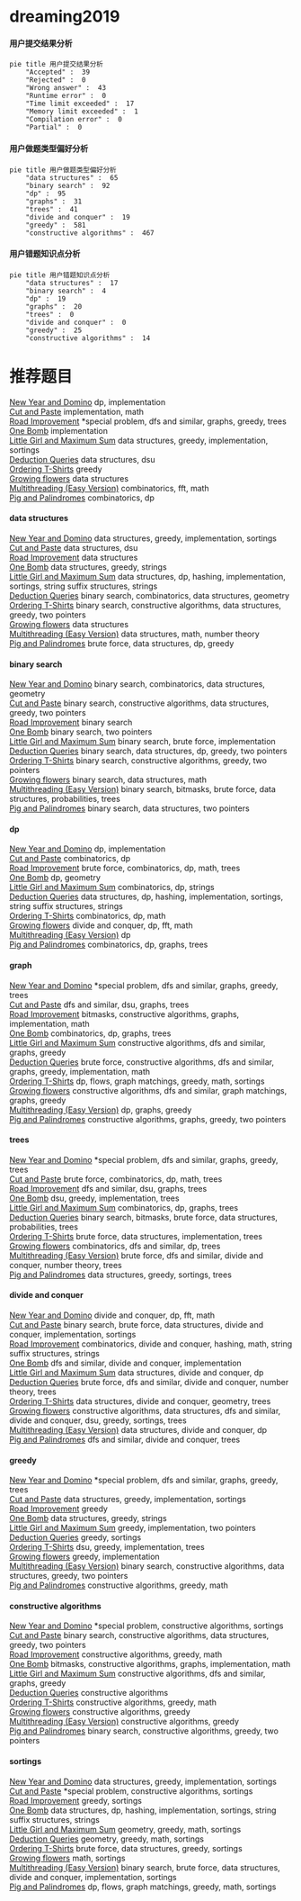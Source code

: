 # dreaming2019
<!-- tabs:start -->
#### **用户提交结果分析**

```mermaid
pie title 用户提交结果分析
    "Accepted" :  39
    "Rejected" :  0
    "Wrong answer" :  43
    "Runtime error" :  0
    "Time limit exceeded" :  17
    "Memory limit exceeded" :  1
    "Compilation error" :  0
    "Partial" :  0
```
#### **用户做题类型偏好分析**

```mermaid
pie title 用户做题类型偏好分析
    "data structures" :  65
    "binary search" :  92
    "dp" :  95
    "graphs" :  31
    "trees" :  41
    "divide and conquer" :  19
    "greedy" :  581
    "constructive algorithms" :  467
```
#### **用户错题知识点分析**

```mermaid
pie title 用户错题知识点分析
    "data structures" :  17
    "binary search" :  4
    "dp" :  19
    "graphs" :  20
    "trees" :  0
    "divide and conquer" :  0
    "greedy" :  25
    "constructive algorithms" :  14
```
<!-- tabs:end -->
# 推荐题目
[New Year and Domino](http://codeforces.com/problemset/problem/611/C)		dp,
                        implementation		  
[Cut and Paste](http://codeforces.com/problemset/problem/1280/A)		implementation,
                        math		  
[Road Improvement](http://codeforces.com/problemset/problem/638/C)		*special problem,
                        dfs and similar,
                        graphs,
                        greedy,
                        trees		  
[One Bomb](http://codeforces.com/problemset/problem/699/B)		implementation		  
[Little Girl and Maximum Sum](http://codeforces.com/problemset/problem/276/C)		data structures,
                        greedy,
                        implementation,
                        sortings		  
[Deduction Queries](http://codeforces.com/problemset/problem/1044/D)		data structures,
                        dsu		  
[Ordering T-Shirts](http://codeforces.com/problemset/problem/859/F)		greedy		  
[Growing flowers](http://codeforces.com/problemset/problem/1423/G)		data structures		  
[Multithreading (Easy Version)](http://codeforces.com/problemset/problem/1450/H1)		combinatorics,
                        fft,
                        math		  
[Pig and Palindromes](http://codeforces.com/problemset/problem/570/E)		combinatorics,
                        dp		  
<!-- tabs:start -->
#### **data structures**
[New Year and Domino](http://codeforces.com/problemset/problem/276/C)		data structures,
                        greedy,
                        implementation,
                        sortings		  
[Cut and Paste](http://codeforces.com/problemset/problem/1044/D)		data structures,
                        dsu		  
[Road Improvement](http://codeforces.com/problemset/problem/1423/G)		data structures		  
[One Bomb](http://codeforces.com/problemset/problem/797/C)		data structures,
                        greedy,
                        strings		  
[Little Girl and Maximum Sum](http://codeforces.com/problemset/problem/633/C)		data structures,
                        dp,
                        hashing,
                        implementation,
                        sortings,
                        string suffix structures,
                        strings		  
[Deduction Queries](http://codeforces.com/problemset/problem/815/D)		binary search,
                        combinatorics,
                        data structures,
                        geometry		  
[Ordering T-Shirts](https://codeforces.com/contest/1405/problem/E)		binary search,
                        constructive algorithms,
                        data structures,
                        greedy,
                        two pointers		  
[Growing flowers](http://codeforces.com/problemset/problem/292/E)		data structures		  
[Multithreading (Easy Version)](http://codeforces.com/problemset/problem/1422/F)		data structures,
                        math,
                        number theory		  
[Pig and Palindromes](http://codeforces.com/problemset/problem/1313/C1)		brute force,
                        data structures,
                        dp,
                        greedy		  
#### **binary search**
[New Year and Domino](http://codeforces.com/problemset/problem/815/D)		binary search,
                        combinatorics,
                        data structures,
                        geometry		  
[Cut and Paste](https://codeforces.com/contest/1405/problem/E)		binary search,
                        constructive algorithms,
                        data structures,
                        greedy,
                        two pointers		  
[Road Improvement](http://codeforces.com/problemset/problem/975/C)		binary search		  
[One Bomb](http://codeforces.com/problemset/problem/958/F2)		binary search,
                        two pointers		  
[Little Girl and Maximum Sum](http://codeforces.com/problemset/problem/911/B)		binary search,
                        brute force,
                        implementation		  
[Deduction Queries](http://codeforces.com/problemset/problem/1492/C)		binary search,
                        data structures,
                        dp,
                        greedy,
                        two pointers		  
[Ordering T-Shirts](http://codeforces.com/problemset/problem/1463/D)		binary search,
                        constructive algorithms,
                        greedy,
                        two pointers		  
[Growing flowers](http://codeforces.com/problemset/problem/1490/G)		binary search,
                        data structures,
                        math		  
[Multithreading (Easy Version)](http://codeforces.com/problemset/problem/1479/D)		binary search,
                        bitmasks,
                        brute force,
                        data structures,
                        probabilities,
                        trees		  
[Pig and Palindromes](http://codeforces.com/problemset/problem/1436/E)		binary search,
                        data structures,
                        two pointers		  
#### **dp**
[New Year and Domino](http://codeforces.com/problemset/problem/611/C)		dp,
                        implementation		  
[Cut and Paste](http://codeforces.com/problemset/problem/570/E)		combinatorics,
                        dp		  
[Road Improvement](https://codeforces.com/contest/1113/problem/F)		brute force,
                        combinatorics,
                        dp,
                        math,
                        trees		  
[One Bomb](http://codeforces.com/problemset/problem/13/D)		dp,
                        geometry		  
[Little Girl and Maximum Sum](http://codeforces.com/problemset/problem/1426/F)		combinatorics,
                        dp,
                        strings		  
[Deduction Queries](http://codeforces.com/problemset/problem/633/C)		data structures,
                        dp,
                        hashing,
                        implementation,
                        sortings,
                        string suffix structures,
                        strings		  
[Ordering T-Shirts](http://codeforces.com/problemset/problem/37/D)		combinatorics,
                        dp,
                        math		  
[Growing flowers](http://codeforces.com/problemset/problem/632/E)		divide and conquer,
                        dp,
                        fft,
                        math		  
[Multithreading (Easy Version)](http://codeforces.com/problemset/problem/1066/F)		dp		  
[Pig and Palindromes](http://codeforces.com/problemset/problem/830/D)		combinatorics,
                        dp,
                        graphs,
                        trees		  
#### **graph**
[New Year and Domino](http://codeforces.com/problemset/problem/638/C)		*special problem,
                        dfs and similar,
                        graphs,
                        greedy,
                        trees		  
[Cut and Paste](http://codeforces.com/problemset/problem/653/E)		dfs and similar,
                        dsu,
                        graphs,
                        trees		  
[Road Improvement](http://codeforces.com/problemset/problem/388/B)		bitmasks,
                        constructive algorithms,
                        graphs,
                        implementation,
                        math		  
[One Bomb](http://codeforces.com/problemset/problem/830/D)		combinatorics,
                        dp,
                        graphs,
                        trees		  
[Little Girl and Maximum Sum](http://codeforces.com/problemset/problem/1325/F)		constructive algorithms,
                        dfs and similar,
                        graphs,
                        greedy		  
[Deduction Queries](http://codeforces.com/problemset/problem/1487/C)		brute force,
                        constructive algorithms,
                        dfs and similar,
                        graphs,
                        greedy,
                        implementation,
                        math		  
[Ordering T-Shirts](http://codeforces.com/problemset/problem/1437/C)		dp,
                        flows,
                        graph matchings,
                        greedy,
                        math,
                        sortings		  
[Growing flowers](http://codeforces.com/problemset/problem/1470/D)		constructive algorithms,
                        dfs and similar,
                        graph matchings,
                        graphs,
                        greedy		  
[Multithreading (Easy Version)](http://codeforces.com/problemset/problem/1476/C)		dp,
                        graphs,
                        greedy		  
[Pig and Palindromes](http://codeforces.com/problemset/problem/1304/D)		constructive algorithms,
                        graphs,
                        greedy,
                        two pointers		  
#### **trees**
[New Year and Domino](http://codeforces.com/problemset/problem/638/C)		*special problem,
                        dfs and similar,
                        graphs,
                        greedy,
                        trees		  
[Cut and Paste](https://codeforces.com/contest/1113/problem/F)		brute force,
                        combinatorics,
                        dp,
                        math,
                        trees		  
[Road Improvement](http://codeforces.com/problemset/problem/653/E)		dfs and similar,
                        dsu,
                        graphs,
                        trees		  
[One Bomb](https://codeforces.com/contest/890/problem/C)		dsu,
                        greedy,
                        implementation,
                        trees		  
[Little Girl and Maximum Sum](http://codeforces.com/problemset/problem/830/D)		combinatorics,
                        dp,
                        graphs,
                        trees		  
[Deduction Queries](http://codeforces.com/problemset/problem/1479/D)		binary search,
                        bitmasks,
                        brute force,
                        data structures,
                        probabilities,
                        trees		  
[Ordering T-Shirts](http://codeforces.com/problemset/problem/1511/C)		brute force,
                        data structures,
                        implementation,
                        trees		  
[Growing flowers](http://codeforces.com/problemset/problem/1499/F)		combinatorics,
                        dfs and similar,
                        dp,
                        trees		  
[Multithreading (Easy Version)](http://codeforces.com/problemset/problem/1491/E)		brute force,
                        dfs and similar,
                        divide and conquer,
                        number theory,
                        trees		  
[Pig and Palindromes](http://codeforces.com/problemset/problem/1466/D)		data structures,
                        greedy,
                        sortings,
                        trees		  
#### **divide and conquer**
[New Year and Domino](http://codeforces.com/problemset/problem/632/E)		divide and conquer,
                        dp,
                        fft,
                        math		  
[Cut and Paste](http://codeforces.com/problemset/problem/1461/D)		binary search,
                        brute force,
                        data structures,
                        divide and conquer,
                        implementation,
                        sortings		  
[Road Improvement](http://codeforces.com/problemset/problem/1466/G)		combinatorics,
                        divide and conquer,
                        hashing,
                        math,
                        string suffix structures,
                        strings		  
[One Bomb](http://codeforces.com/problemset/problem/1490/D)		dfs and similar,
                        divide and conquer,
                        implementation		  
[Little Girl and Maximum Sum](https://codeforces.com/contest/1483/problem/C)		data structures,
                        divide and conquer,
                        dp		  
[Deduction Queries](http://codeforces.com/problemset/problem/1491/E)		brute force,
                        dfs and similar,
                        divide and conquer,
                        number theory,
                        trees		  
[Ordering T-Shirts](http://codeforces.com/problemset/problem/1303/G)		data structures,
                        divide and conquer,
                        geometry,
                        trees		  
[Growing flowers](http://codeforces.com/problemset/problem/1494/D)		constructive algorithms,
                        data structures,
                        dfs and similar,
                        divide and conquer,
                        dsu,
                        greedy,
                        sortings,
                        trees		  
[Multithreading (Easy Version)](http://codeforces.com/problemset/problem/1482/E)		data structures,
                        divide and conquer,
                        dp		  
[Pig and Palindromes](http://codeforces.com/problemset/problem/566/C)		dfs and similar,
                        divide and conquer,
                        trees		  
#### **greedy**
[New Year and Domino](http://codeforces.com/problemset/problem/638/C)		*special problem,
                        dfs and similar,
                        graphs,
                        greedy,
                        trees		  
[Cut and Paste](http://codeforces.com/problemset/problem/276/C)		data structures,
                        greedy,
                        implementation,
                        sortings		  
[Road Improvement](http://codeforces.com/problemset/problem/859/F)		greedy		  
[One Bomb](http://codeforces.com/problemset/problem/797/C)		data structures,
                        greedy,
                        strings		  
[Little Girl and Maximum Sum](http://codeforces.com/problemset/problem/1120/A)		greedy,
                        implementation,
                        two pointers		  
[Deduction Queries](http://codeforces.com/problemset/problem/388/A)		greedy,
                        sortings		  
[Ordering T-Shirts](https://codeforces.com/contest/890/problem/C)		dsu,
                        greedy,
                        implementation,
                        trees		  
[Growing flowers](http://codeforces.com/problemset/problem/1139/B)		greedy,
                        implementation		  
[Multithreading (Easy Version)](https://codeforces.com/contest/1405/problem/E)		binary search,
                        constructive algorithms,
                        data structures,
                        greedy,
                        two pointers		  
[Pig and Palindromes](http://codeforces.com/problemset/problem/584/E)		constructive algorithms,
                        greedy,
                        math		  
#### **constructive algorithms**
[New Year and Domino](https://codeforces.com/contest/795/problem/D)		*special problem,
                        constructive algorithms,
                        sortings		  
[Cut and Paste](https://codeforces.com/contest/1405/problem/E)		binary search,
                        constructive algorithms,
                        data structures,
                        greedy,
                        two pointers		  
[Road Improvement](http://codeforces.com/problemset/problem/584/E)		constructive algorithms,
                        greedy,
                        math		  
[One Bomb](http://codeforces.com/problemset/problem/388/B)		bitmasks,
                        constructive algorithms,
                        graphs,
                        implementation,
                        math		  
[Little Girl and Maximum Sum](http://codeforces.com/problemset/problem/1325/F)		constructive algorithms,
                        dfs and similar,
                        graphs,
                        greedy		  
[Deduction Queries](https://codeforces.com/contest/1262/problem/B)		constructive algorithms		  
[Ordering T-Shirts](http://codeforces.com/problemset/problem/1270/B)		constructive algorithms,
                        greedy,
                        math		  
[Growing flowers](http://codeforces.com/problemset/problem/1450/F)		constructive algorithms,
                        greedy		  
[Multithreading (Easy Version)](http://codeforces.com/problemset/problem/1493/A)		constructive algorithms,
                        greedy		  
[Pig and Palindromes](http://codeforces.com/problemset/problem/1463/D)		binary search,
                        constructive algorithms,
                        greedy,
                        two pointers		  
#### **sortings**
[New Year and Domino](http://codeforces.com/problemset/problem/276/C)		data structures,
                        greedy,
                        implementation,
                        sortings		  
[Cut and Paste](https://codeforces.com/contest/795/problem/D)		*special problem,
                        constructive algorithms,
                        sortings		  
[Road Improvement](http://codeforces.com/problemset/problem/388/A)		greedy,
                        sortings		  
[One Bomb](http://codeforces.com/problemset/problem/633/C)		data structures,
                        dp,
                        hashing,
                        implementation,
                        sortings,
                        string suffix structures,
                        strings		  
[Little Girl and Maximum Sum](https://codeforces.com/contest/1496/problem/C)		geometry,
                        greedy,
                        math,
                        sortings		  
[Deduction Queries](http://codeforces.com/problemset/problem/1495/A)		geometry,
                        greedy,
                        math,
                        sortings		  
[Ordering T-Shirts](http://codeforces.com/problemset/problem/1497/A)		brute force,
                        data structures,
                        greedy,
                        sortings		  
[Growing flowers](http://codeforces.com/problemset/problem/1427/A)		math,
                        sortings		  
[Multithreading (Easy Version)](http://codeforces.com/problemset/problem/1461/D)		binary search,
                        brute force,
                        data structures,
                        divide and conquer,
                        implementation,
                        sortings		  
[Pig and Palindromes](http://codeforces.com/problemset/problem/1437/C)		dp,
                        flows,
                        graph matchings,
                        greedy,
                        math,
                        sortings		  
<!-- tabs:end -->
